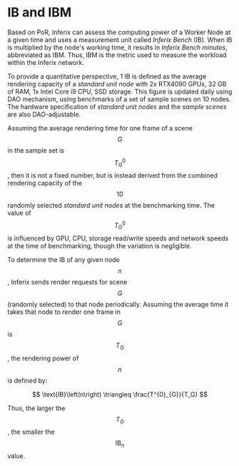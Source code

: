 # IB and IBM

Based on PoR, Inferix can assess the computing power of a Worker Node at a given time and uses a measurement unit called _Inferix Bench_ (IB). When IB is multiplied by the node's working time, it results in _Inferix Bench minutes_, abbreviated as IBM. Thus, IBM is the metric used to measure the workload within the Inferix network.
    
To provide a quantitative perspective, 1 IB is defined as the average rendering capacity of a _standard unit node_ with 2x RTX4090 GPUs, 32 GB of RAM, 1x Intel Core i9 CPU, SSD storage. This figure is updated daily using DAO mechanism, using benchmarks of a set of sample scenes on 10 nodes. The hardware specification of _standard unit nodes_ and the _sample scenes_ are also DAO-adjustable.

Assuming the average rendering time for one frame of a scene $$G$$ in the sample set is $$T^{0}_{G}$$, then it is not a fixed number, but is instead derived from the combined rendering capacity of the $$10$$ randomly selected _standard unit nodes_ at the benchmarking time. The value of $$T^{0}_{G}$$ is influenced by GPU, CPU, storage read/write speeds and network speeds at the time of benchmarking, though the variation is negligible.

To determine the IB of any given node $$n$$, Inferix sends render requests for scene $$G$$ (randomly selected) to that node periodically. Assuming the average time it takes that node to render one frame in $$G$$ is $$T_G$$, the rendering power of $$n$$ is defined by:

$$
\text{IB}\left(n\right) \triangleq \frac{T^{0}_{G}}{T_G}
$$

Thus, the larger the $$T_G$$, the smaller the $$\text{IB}_n$$ value.